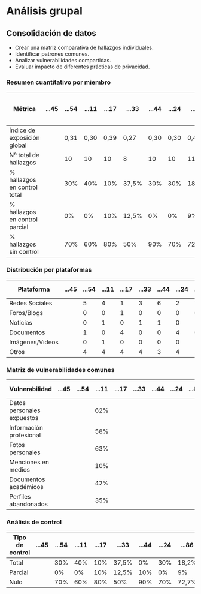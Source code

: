 

# Análisis grupal

## Consolidación de datos

- Crear una matriz comparativa de hallazgos individuales.
- Identificar patrones comunes.
- Analizar vulnerabilidades compartidas.
- Evaluar impacto de diferentes prácticas de privacidad.

### Resumen cuantitativo por miembro

<div align=center>

| Métrica                        | ...45 | ...54 | ...11 | ...17 | ...33 | ...44 | ...24 | ...86 | Patrón grupal<br>(Media y desviación) |
|--------------------------------|-------|-------|-------|-------|-------|-------|-------|-------|---------------------------------------|
| Índice de exposición global    |       |   0,31    | 0,30  | 0,39  | 0,27  | 0,30  | 0,30  | 0,41  |                                       |
| Nº total de hallazgos          |       |   10    | 10    | 10    |   8   | 10    |  10   | 11    |                                       |
| % hallazgos en control total   |       |  30%     | 40%   | 10%   | 37,5% | 30%   | 30%   | 18,2% |                                       |
| % hallazgos en control parcial |       |   0%    | 0%    | 10%   | 12,5% | 0%    |  0%   | 9%    |                                       |
| % hallazgos sin control        |       |   70%  | 60%   | 80%   |  50%  | 90%   | 70%   | 72,3% |                                       |

</div>

### Distribución por plataformas

<div align=center>

| Plataforma      | ...45 | ...54 | ...11 | ...17 | ...33 | ...44 | ...24 | ...86 | Total grupo |
|-----------------|-------|-------|-------|-------|-------|-------|-------|-------|-------------|
| Redes Sociales  |       |   5   | 4     | 1     | 3     | 6     | 2     | 7     |             |
| Foros/Blogs     |       |   0   | 0     | 1     | 0     | 0     | 0     | 0     |             |
| Noticias        |       |   0   | 1     | 0     | 1     | 1     | 0     | 1     |             |
| Documentos      |       |  1    | 0     | 4     | 0     | 0     | 4     | 0     |             |
| Imágenes/Videos |       |  0    | 1     | 0     | 0     | 0     | 0     | 1     |             |
| Otros           |       |  4    | 4     | 4     | 4     | 3     | 4     | 2     |             |

</div>

### Matriz de vulnerabilidades comunes

<div align=center>

| Vulnerabilidad             | ...45 | ...54 | ...11 | ...17 | ...33 | ...44 | ...24 | ...86 | % Grupo | Riesgo medio |
|----------------------------|-------|-------|-------|-------|-------|-------|-------|-------|---------|--------------|
| Datos personales expuestos |       |       | 62%   |       |       |       |       |       |         |              |
| Información profesional    |       |       | 58%   |       |       |       |       |       |         |              |
| Fotos personales           |       |       | 63%   |       |       |       |       |       |         |              |
| Menciones en medios        |       |       | 10%   |       |       |       |       |       |         |              |
| Documentos académicos      |       |       | 42%   |       |       |       |       |       |         |              |
| Perfiles abandonados       |       |       | 35%   |       |       |       |       |       |         |              |

</div>

### Análisis de control

<div align=center>

| Tipo de control | ...45 | ...54 | ...11 | ...17 | ...33 | ...44 | ...24 | ...86 | % Grupo | Riesgo promedio |
|-----------------|-------|-------|-------|-------|-------|-------|-------|-------|---------|-----------------|
| Total           |       |  30%    | 40%   | 10%   | 37,5% | 0%    | 30%   | 18,2% |         |                 |
| Parcial         |       |   0%   | 0%    | 10%   | 12,5% | 10%   | 0%    | 9%    |         |                 |
| Nulo            |       |  70%    | 60%   | 80%   | 50%   | 90%   | 70%   | 72,7% |         |                 |

</div>
